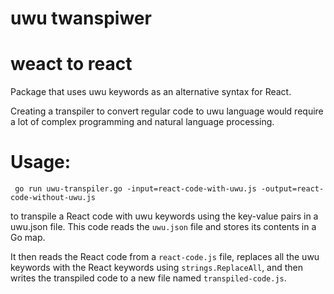 # uwu twanspiwer

# weact to react
Package that uses uwu keywords as an alternative syntax for React.

Creating a transpiler to convert regular code to uwu language would require a lot of complex programming and natural language processing. 

# Usage:

```shell
 go run uwu-transpiler.go -input=react-code-with-uwu.js -output=react-code-without-uwu.js
```



to transpile a React code with uwu keywords using the key-value pairs in a uwu.json file. This code reads the `uwu.json` file and stores its contents in a Go map. 

It then reads the React code from a `react-code.js` file, replaces all the uwu keywords with the React keywords using `strings.ReplaceAll`, and then writes the transpiled code to a new file named `transpiled-code.js`.
